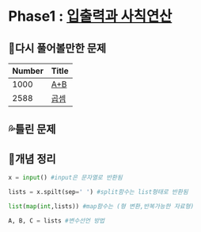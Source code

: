# Phase1 : [입출력과 사칙연산](https://www.acmicpc.net/step/1)



## 💫다시 풀어볼만한 문제

| Number | Title                                        |
| ------ | -------------------------------------------- |
| 1000   | [A+B](https://www.acmicpc.net/problem/1000)  |
| 2588   | [곱셈](https://www.acmicpc.net/problem/2588) |



## 💦틀린 문제



## 📑개념 정리 

```python
x = input() #input은 문자열로 반환됨

lists = x.spilt(sep=' ') #split함수는 list형태로 반환됨

list(map(int,lists)) #map함수는 (형 변환,반복가능한 자료형)

A, B, C = lists #변수선언 방법
```

